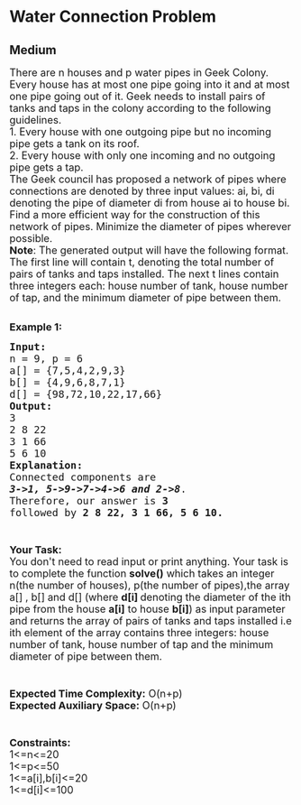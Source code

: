 # Water Connection Problem
## Medium 
<div class="problem-statement" style="user-select: auto;">
                <p style="user-select: auto;"></p><p style="user-select: auto;"><span style="font-size: 18px; user-select: auto;">There are n houses and p water pipes in Geek Colony. Every house has at most one pipe going into it and at most one pipe going out of it. Geek needs to install pairs of tanks and taps in the colony according to the following guidelines. &nbsp;<br style="user-select: auto;">
1. Every house with one outgoing pipe but no incoming pipe gets a tank on its roof.<br style="user-select: auto;">
2. Every house with only one incoming and no outgoing pipe gets a tap.<br style="user-select: auto;">
The Geek council has proposed a network of pipes where connections are denoted by three input values: ai, bi, di denoting the pipe of diameter di from house ai to house bi.<br style="user-select: auto;">
Find a more efficient way for the construction of this network of pipes. Minimize the diameter of pipes wherever possible.<br style="user-select: auto;">
<strong style="user-select: auto;">Note</strong>: The generated output will have the following format. The first line will contain t, denoting the total number of pairs of tanks and taps installed. The next t lines contain three integers each: house number of tank, house number of tap, and the minimum diameter of pipe between them</span><span style="font-size: 18px; user-select: auto;">.</span></p>

<p style="user-select: auto;"><br style="user-select: auto;">
<span style="font-size: 18px; user-select: auto;"><strong style="user-select: auto;">Example 1:</strong></span></p>

<pre style="user-select: auto;"><span style="font-size: 18px; user-select: auto;"><strong style="user-select: auto;">Input:</strong>
n = 9, p = 6
a[] = {7,5,4,2,9,3}
b[] = {4,9,6,8,7,1}
d[] = {98,72,10,22,17,66} 
<strong style="user-select: auto;">Output:</strong> 
3
2 8 22
3 1 66
5 6 10
<strong style="user-select: auto;">Explanation:</strong>
Connected components are 
<strong style="user-select: auto;"><em style="user-select: auto;">3-&gt;1, 5-&gt;9-&gt;7-&gt;4-&gt;6 and 2-&gt;8</em></strong>.
Therefore, our answer is<strong style="user-select: auto;"> 3</strong> 
followed by <strong style="user-select: auto;">2 8 22, 3 1 66, 5 6 10.</strong></span></pre>

<p style="user-select: auto;">&nbsp;</p>

<p style="user-select: auto;"><span style="font-size: 18px; user-select: auto;"><strong style="user-select: auto;">Your Task:</strong><br style="user-select: auto;">
You don't need to read input or print anything. Your task is to complete the function&nbsp;<strong style="user-select: auto;">solve()</strong>&nbsp;which takes an integer n(the number of houses), p(the number of pipes),the&nbsp;array a[] , b[] and&nbsp;d[] (where&nbsp;<strong style="user-select: auto;">d[i]&nbsp;</strong>denoting the diameter of the ith pipe from the house <strong style="user-select: auto;">a[i]</strong> to house <strong style="user-select: auto;">b[i]</strong>) as input parameter and returns the array of&nbsp;pairs of tanks and taps installed i.e ith element of the array&nbsp;contains three integers: house number of tank, house number of tap and the minimum diameter of pipe between them. &nbsp;</span></p>

<p style="user-select: auto;">&nbsp;</p>

<p style="user-select: auto;"><span style="font-size: 18px; user-select: auto;"><strong style="user-select: auto;">Expected Time Complexity:</strong>&nbsp;O(n+p)<br style="user-select: auto;">
<strong style="user-select: auto;">Expected Auxiliary Space:</strong>&nbsp;O(n+p)</span></p>

<p style="user-select: auto;">&nbsp;</p>

<p style="user-select: auto;"><span style="font-size: 18px; user-select: auto;"><strong style="user-select: auto;">Constraints:</strong><br style="user-select: auto;">
1&lt;=n&lt;=20<br style="user-select: auto;">
1&lt;=p&lt;=50<br style="user-select: auto;">
1&lt;=a[i],b[i]&lt;=20<br style="user-select: auto;">
1&lt;=d[i]&lt;=100</span></p>
 <p style="user-select: auto;"></p>
            </div>